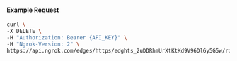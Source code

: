 <!-- Code generated for API Clients. DO NOT EDIT. -->

#### Example Request

```bash
curl \
-X DELETE \
-H "Authorization: Bearer {API_KEY}" \
-H "Ngrok-Version: 2" \
https://api.ngrok.com/edges/https/edghts_2uDDRhmUrXtKtKd9V96Dl6y5G5w/routes/edghtsrt_2uDDRkVFHukXY1wiblzpeXdzhV6
```
